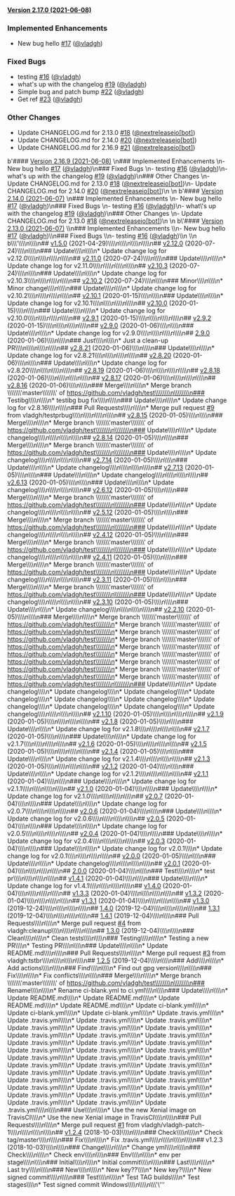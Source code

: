 #### [Version 2.17.0 (2021-06-08)](https://vladgh/test/releases/tag/2.17.0) 
### Implemented Enhancements 
- New bug hello [#17](https://vladgh/test/issues/#17) ([@vladgh](https://github.com/@vladgh))
### Fixed Bugs 
- testing [#16](https://vladgh/test/issues/#16) ([@vladgh](https://github.com/@vladgh))
- what's up with the changelog [#19](https://vladgh/test/issues/#19) ([@vladgh](https://github.com/@vladgh))
- Simple bug and patch bump [#22](https://vladgh/test/issues/#22) ([@vladgh](https://github.com/@vladgh))
- Get ref [#23](https://vladgh/test/issues/#23) ([@vladgh](https://github.com/@vladgh))
### Other Changes 
- Update CHANGELOG.md for 2.13.0 [#18](https://vladgh/test/issues/#18) ([@nextreleaseio[bot]](https://github.com/@nextreleaseio[bot]))
- Update CHANGELOG.md for 2.14.0 [#20](https://vladgh/test/issues/#20) ([@nextreleaseio[bot]](https://github.com/@nextreleaseio[bot]))
- Update CHANGELOG.md for 2.16.9 [#21](https://vladgh/test/issues/#21) ([@nextreleaseio[bot]](https://github.com/@nextreleaseio[bot]))
 
 b'#### [Version 2.16.9 (2021-06-08)](https://vladgh/test/releases/tag/2.16.9) \n### Implemented Enhancements \n- New bug hello [#17](https://vladgh/test/issues/#17) ([@vladgh](https://github.com/@vladgh))\n### Fixed Bugs \n- testing [#16](https://vladgh/test/issues/#16) ([@vladgh](https://github.com/@vladgh))\n- what\'s up with the changelog [#19](https://vladgh/test/issues/#19) ([@vladgh](https://github.com/@vladgh))\n### Other Changes \n- Update CHANGELOG.md for 2.13.0 [#18](https://vladgh/test/issues/#18) ([@nextreleaseio[bot]](https://github.com/@nextreleaseio[bot]))\n- Update CHANGELOG.md for 2.14.0 [#20](https://vladgh/test/issues/#20) ([@nextreleaseio[bot]](https://github.com/@nextreleaseio[bot]))\n \n b\'#### [Version 2.14.0 (2021-06-07)](https://vladgh/test/releases/tag/2.14.0) \\n### Implemented Enhancements \\n- New bug hello [#17](https://vladgh/test/issues/#17) ([@vladgh](https://github.com/@vladgh))\\n### Fixed Bugs \\n- testing [#16](https://vladgh/test/issues/#16) ([@vladgh](https://github.com/@vladgh))\\n- what\\\'s up with the changelog [#19](https://vladgh/test/issues/#19) ([@vladgh](https://github.com/@vladgh))\\n### Other Changes \\n- Update CHANGELOG.md for 2.13.0 [#18](https://vladgh/test/issues/#18) ([@nextreleaseio[bot]](https://github.com/@nextreleaseio[bot]))\\n \\n b\\\'#### [Version 2.13.0 (2021-06-07)](https://vladgh/test/releases/tag/2.13.0) \\\\n### Implemented Enhancements \\\\n- New bug hello [#17](https://vladgh/test/issues/#17) ([@vladgh](https://github.com/@vladgh))\\\\n### Fixed Bugs \\\\n- testing [#16](https://vladgh/test/issues/#16) ([@vladgh](https://github.com/@vladgh))\\\\n \\\\n b\\\\\\\'\\\\\\\\n<a name="v1.5.0"></a>\\\\\\\\n## [v1.5.0](https://github.com/vladgh/test/compare/v2.12.0...v1.5.0) (2021-04-29)\\\\\\\\n\\\\\\\\n\\\\\\\\n<a name="v2.12.0"></a>\\\\\\\\n## [v2.12.0](https://github.com/vladgh/test/compare/v2.11.0...v2.12.0) (2020-07-24)\\\\\\\\n\\\\\\\\n### Update\\\\\\\\n\\\\\\\\n* Update change log for v2.12.0\\\\\\\\n\\\\\\\\n\\\\\\\\n<a name="v2.11.0"></a>\\\\\\\\n## [v2.11.0](https://github.com/vladgh/test/compare/v2.10.3...v2.11.0) (2020-07-24)\\\\\\\\n\\\\\\\\n### Update\\\\\\\\n\\\\\\\\n* Update change log for v2.11.0\\\\\\\\n\\\\\\\\n\\\\\\\\n<a name="v2.10.3"></a>\\\\\\\\n## [v2.10.3](https://github.com/vladgh/test/compare/v2.10.2...v2.10.3) (2020-07-24)\\\\\\\\n\\\\\\\\n### Update\\\\\\\\n\\\\\\\\n* Update change log for v2.10.3\\\\\\\\n\\\\\\\\n\\\\\\\\n<a name="v2.10.2"></a>\\\\\\\\n## [v2.10.2](https://github.com/vladgh/test/compare/v2.10.1...v2.10.2) (2020-07-24)\\\\\\\\n\\\\\\\\n### Minor\\\\\\\\n\\\\\\\\n* Minor change\\\\\\\\n\\\\\\\\n### Update\\\\\\\\n\\\\\\\\n* Update change log for v2.10.2\\\\\\\\n\\\\\\\\n\\\\\\\\n<a name="v2.10.1"></a>\\\\\\\\n## [v2.10.1](https://github.com/vladgh/test/compare/v2.10.0...v2.10.1) (2020-01-15)\\\\\\\\n\\\\\\\\n### Update\\\\\\\\n\\\\\\\\n* Update change log for v2.10.1\\\\\\\\n\\\\\\\\n\\\\\\\\n<a name="v2.10.0"></a>\\\\\\\\n## [v2.10.0](https://github.com/vladgh/test/compare/v2.9.1...v2.10.0) (2020-01-15)\\\\\\\\n\\\\\\\\n### Update\\\\\\\\n\\\\\\\\n* Update change log for v2.10.0\\\\\\\\n\\\\\\\\n\\\\\\\\n<a name="v2.9.1"></a>\\\\\\\\n## [v2.9.1](https://github.com/vladgh/test/compare/v2.9.2...v2.9.1) (2020-01-15)\\\\\\\\n\\\\\\\\n\\\\\\\\n<a name="v2.9.2"></a>\\\\\\\\n## [v2.9.2](https://github.com/vladgh/test/compare/v2.9.0...v2.9.2) (2020-01-15)\\\\\\\\n\\\\\\\\n\\\\\\\\n<a name="v2.9.0"></a>\\\\\\\\n## [v2.9.0](https://github.com/vladgh/test/compare/2.9.0...v2.9.0) (2020-01-06)\\\\\\\\n\\\\\\\\n### Update\\\\\\\\n\\\\\\\\n* Update change log for v2.9.0\\\\\\\\n\\\\\\\\n\\\\\\\\n<a name="2.9.0"></a>\\\\\\\\n## [2.9.0](https://github.com/vladgh/test/compare/v2.8.21...2.9.0) (2020-01-06)\\\\\\\\n\\\\\\\\n### Just\\\\\\\\n\\\\\\\\n* Just a clean-up PR\\\\\\\\n\\\\\\\\n\\\\\\\\n<a name="v2.8.21"></a>\\\\\\\\n## [v2.8.21](https://github.com/vladgh/test/compare/v2.8.20...v2.8.21) (2020-01-06)\\\\\\\\n\\\\\\\\n### Update\\\\\\\\n\\\\\\\\n* Update change log for v2.8.21\\\\\\\\n\\\\\\\\n\\\\\\\\n<a name="v2.8.20"></a>\\\\\\\\n## [v2.8.20](https://github.com/vladgh/test/compare/v2.8.19...v2.8.20) (2020-01-06)\\\\\\\\n\\\\\\\\n### Update\\\\\\\\n\\\\\\\\n* Update change log for v2.8.20\\\\\\\\n\\\\\\\\n\\\\\\\\n<a name="v2.8.19"></a>\\\\\\\\n## [v2.8.19](https://github.com/vladgh/test/compare/v2.8.18...v2.8.19) (2020-01-06)\\\\\\\\n\\\\\\\\n\\\\\\\\n<a name="v2.8.18"></a>\\\\\\\\n## [v2.8.18](https://github.com/vladgh/test/compare/v2.8.17...v2.8.18) (2020-01-06)\\\\\\\\n\\\\\\\\n\\\\\\\\n<a name="v2.8.17"></a>\\\\\\\\n## [v2.8.17](https://github.com/vladgh/test/compare/v2.8.16...v2.8.17) (2020-01-06)\\\\\\\\n\\\\\\\\n\\\\\\\\n<a name="v2.8.16"></a>\\\\\\\\n## [v2.8.16](https://github.com/vladgh/test/compare/v2.8.15...v2.8.16) (2020-01-06)\\\\\\\\n\\\\\\\\n### Merge\\\\\\\\n\\\\\\\\n* Merge branch \\\\\\\\\\\\\\\'master\\\\\\\\\\\\\\\' of https://github.com/vladgh/test\\\\\\\\n\\\\\\\\n### Testibg\\\\\\\\n\\\\\\\\n* testibg bug fix\\\\\\\\n\\\\\\\\n### Update\\\\\\\\n\\\\\\\\n* Update change log for v2.8.16\\\\\\\\n\\\\\\\\n### Pull Requests\\\\\\\\n\\\\\\\\n* Merge pull request [#9](https://github.com/vladgh/test/issues/9) from vladgh/testprbug\\\\\\\\n\\\\\\\\n\\\\\\\\n<a name="v2.8.15"></a>\\\\\\\\n## [v2.8.15](https://github.com/vladgh/test/compare/v2.8.14...v2.8.15) (2020-01-05)\\\\\\\\n\\\\\\\\n### Merge\\\\\\\\n\\\\\\\\n* Merge branch \\\\\\\\\\\\\\\'master\\\\\\\\\\\\\\\' of https://github.com/vladgh/test\\\\\\\\n\\\\\\\\n### Update\\\\\\\\n\\\\\\\\n* Update changelog\\\\\\\\n\\\\\\\\n\\\\\\\\n<a name="v2.8.14"></a>\\\\\\\\n## [v2.8.14](https://github.com/vladgh/test/compare/v2.7.14...v2.8.14) (2020-01-05)\\\\\\\\n\\\\\\\\n### Merge\\\\\\\\n\\\\\\\\n* Merge branch \\\\\\\\\\\\\\\'master\\\\\\\\\\\\\\\' of https://github.com/vladgh/test\\\\\\\\n\\\\\\\\n### Update\\\\\\\\n\\\\\\\\n* Update changelog\\\\\\\\n\\\\\\\\n\\\\\\\\n<a name="v2.7.14"></a>\\\\\\\\n## [v2.7.14](https://github.com/vladgh/test/compare/v2.7.13...v2.7.14) (2020-01-05)\\\\\\\\n\\\\\\\\n### Update\\\\\\\\n\\\\\\\\n* Update changelog\\\\\\\\n\\\\\\\\n\\\\\\\\n<a name="v2.7.13"></a>\\\\\\\\n## [v2.7.13](https://github.com/vladgh/test/compare/v2.6.13...v2.7.13) (2020-01-05)\\\\\\\\n\\\\\\\\n### Update\\\\\\\\n\\\\\\\\n* Update changelog\\\\\\\\n\\\\\\\\n\\\\\\\\n<a name="v2.6.13"></a>\\\\\\\\n## [v2.6.13](https://github.com/vladgh/test/compare/v2.6.12...v2.6.13) (2020-01-05)\\\\\\\\n\\\\\\\\n### Update\\\\\\\\n\\\\\\\\n* Update changelog\\\\\\\\n\\\\\\\\n\\\\\\\\n<a name="v2.6.12"></a>\\\\\\\\n## [v2.6.12](https://github.com/vladgh/test/compare/v2.5.12...v2.6.12) (2020-01-05)\\\\\\\\n\\\\\\\\n### Merge\\\\\\\\n\\\\\\\\n* Merge branch \\\\\\\\\\\\\\\'master\\\\\\\\\\\\\\\' of https://github.com/vladgh/test\\\\\\\\n\\\\\\\\n### Update\\\\\\\\n\\\\\\\\n* Update changelog\\\\\\\\n\\\\\\\\n\\\\\\\\n<a name="v2.5.12"></a>\\\\\\\\n## [v2.5.12](https://github.com/vladgh/test/compare/v2.4.12...v2.5.12) (2020-01-05)\\\\\\\\n\\\\\\\\n### Merge\\\\\\\\n\\\\\\\\n* Merge branch \\\\\\\\\\\\\\\'master\\\\\\\\\\\\\\\' of https://github.com/vladgh/test\\\\\\\\n\\\\\\\\n### Update\\\\\\\\n\\\\\\\\n* Update changelog\\\\\\\\n\\\\\\\\n\\\\\\\\n<a name="v2.4.12"></a>\\\\\\\\n## [v2.4.12](https://github.com/vladgh/test/compare/v2.4.11...v2.4.12) (2020-01-05)\\\\\\\\n\\\\\\\\n### Merge\\\\\\\\n\\\\\\\\n* Merge branch \\\\\\\\\\\\\\\'master\\\\\\\\\\\\\\\' of https://github.com/vladgh/test\\\\\\\\n\\\\\\\\n### Update\\\\\\\\n\\\\\\\\n* Update changelog\\\\\\\\n\\\\\\\\n\\\\\\\\n<a name="v2.4.11"></a>\\\\\\\\n## [v2.4.11](https://github.com/vladgh/test/compare/v2.3.11...v2.4.11) (2020-01-05)\\\\\\\\n\\\\\\\\n### Merge\\\\\\\\n\\\\\\\\n* Merge branch \\\\\\\\\\\\\\\'master\\\\\\\\\\\\\\\' of https://github.com/vladgh/test\\\\\\\\n\\\\\\\\n### Update\\\\\\\\n\\\\\\\\n* Update changelog\\\\\\\\n\\\\\\\\n\\\\\\\\n<a name="v2.3.11"></a>\\\\\\\\n## [v2.3.11](https://github.com/vladgh/test/compare/v2.3.10...v2.3.11) (2020-01-05)\\\\\\\\n\\\\\\\\n### Merge\\\\\\\\n\\\\\\\\n* Merge branch \\\\\\\\\\\\\\\'master\\\\\\\\\\\\\\\' of https://github.com/vladgh/test\\\\\\\\n\\\\\\\\n### Update\\\\\\\\n\\\\\\\\n* Update changelog\\\\\\\\n\\\\\\\\n\\\\\\\\n<a name="v2.3.10"></a>\\\\\\\\n## [v2.3.10](https://github.com/vladgh/test/compare/v2.2.10...v2.3.10) (2020-01-05)\\\\\\\\n\\\\\\\\n### Update\\\\\\\\n\\\\\\\\n* Update changelog\\\\\\\\n\\\\\\\\n\\\\\\\\n<a name="v2.2.10"></a>\\\\\\\\n## [v2.2.10](https://github.com/vladgh/test/compare/v2.1.10...v2.2.10) (2020-01-05)\\\\\\\\n\\\\\\\\n### Merge\\\\\\\\n\\\\\\\\n* Merge branch \\\\\\\\\\\\\\\'master\\\\\\\\\\\\\\\' of https://github.com/vladgh/test\\\\\\\\n* Merge branch \\\\\\\\\\\\\\\'master\\\\\\\\\\\\\\\' of https://github.com/vladgh/test\\\\\\\\n* Merge branch \\\\\\\\\\\\\\\'master\\\\\\\\\\\\\\\' of https://github.com/vladgh/test\\\\\\\\n* Merge branch \\\\\\\\\\\\\\\'master\\\\\\\\\\\\\\\' of https://github.com/vladgh/test\\\\\\\\n* Merge branch \\\\\\\\\\\\\\\'master\\\\\\\\\\\\\\\' of https://github.com/vladgh/test\\\\\\\\n* Merge branch \\\\\\\\\\\\\\\'master\\\\\\\\\\\\\\\' of https://github.com/vladgh/test\\\\\\\\n* Merge branch \\\\\\\\\\\\\\\'master\\\\\\\\\\\\\\\' of https://github.com/vladgh/test\\\\\\\\n* Merge branch \\\\\\\\\\\\\\\'master\\\\\\\\\\\\\\\' of https://github.com/vladgh/test\\\\\\\\n* Merge branch \\\\\\\\\\\\\\\'master\\\\\\\\\\\\\\\' of https://github.com/vladgh/test\\\\\\\\n\\\\\\\\n### Update\\\\\\\\n\\\\\\\\n* Update changelog\\\\\\\\n* Update changelog\\\\\\\\n* Update changelog\\\\\\\\n* Update changelog\\\\\\\\n* Update changelog\\\\\\\\n* Update changelog\\\\\\\\n* Update changelog\\\\\\\\n* Update changelog\\\\\\\\n* Update changelog\\\\\\\\n* Update changelog\\\\\\\\n\\\\\\\\n\\\\\\\\n<a name="v2.1.10"></a>\\\\\\\\n## [v2.1.10](https://github.com/vladgh/test/compare/v2.1.9...v2.1.10) (2020-01-05)\\\\\\\\n\\\\\\\\n\\\\\\\\n<a name="v2.1.9"></a>\\\\\\\\n## [v2.1.9](https://github.com/vladgh/test/compare/v2.1.8...v2.1.9) (2020-01-05)\\\\\\\\n\\\\\\\\n\\\\\\\\n<a name="v2.1.8"></a>\\\\\\\\n## [v2.1.8](https://github.com/vladgh/test/compare/v2.1.7...v2.1.8) (2020-01-05)\\\\\\\\n\\\\\\\\n### Update\\\\\\\\n\\\\\\\\n* Update change log for v2.1.8\\\\\\\\n\\\\\\\\n\\\\\\\\n<a name="v2.1.7"></a>\\\\\\\\n## [v2.1.7](https://github.com/vladgh/test/compare/v2.1.6...v2.1.7) (2020-01-05)\\\\\\\\n\\\\\\\\n### Update\\\\\\\\n\\\\\\\\n* Update change log for v2.1.7\\\\\\\\n\\\\\\\\n\\\\\\\\n<a name="v2.1.6"></a>\\\\\\\\n## [v2.1.6](https://github.com/vladgh/test/compare/v2.1.5...v2.1.6) (2020-01-05)\\\\\\\\n\\\\\\\\n\\\\\\\\n<a name="v2.1.5"></a>\\\\\\\\n## [v2.1.5](https://github.com/vladgh/test/compare/v2.1.4...v2.1.5) (2020-01-05)\\\\\\\\n\\\\\\\\n\\\\\\\\n<a name="v2.1.4"></a>\\\\\\\\n## [v2.1.4](https://github.com/vladgh/test/compare/v2.1.3...v2.1.4) (2020-01-05)\\\\\\\\n\\\\\\\\n### Update\\\\\\\\n\\\\\\\\n* Update change log for v2.1.4\\\\\\\\n\\\\\\\\n\\\\\\\\n<a name="v2.1.3"></a>\\\\\\\\n## [v2.1.3](https://github.com/vladgh/test/compare/v2.1.2...v2.1.3) (2020-01-05)\\\\\\\\n\\\\\\\\n\\\\\\\\n<a name="v2.1.2"></a>\\\\\\\\n## [v2.1.2](https://github.com/vladgh/test/compare/v2.1.1...v2.1.2) (2020-01-04)\\\\\\\\n\\\\\\\\n### Update\\\\\\\\n\\\\\\\\n* Update change log for v2.1.2\\\\\\\\n\\\\\\\\n\\\\\\\\n<a name="v2.1.1"></a>\\\\\\\\n## [v2.1.1](https://github.com/vladgh/test/compare/v2.1.0...v2.1.1) (2020-01-04)\\\\\\\\n\\\\\\\\n### Update\\\\\\\\n\\\\\\\\n* Update change log for v2.1.1\\\\\\\\n\\\\\\\\n\\\\\\\\n<a name="v2.1.0"></a>\\\\\\\\n## [v2.1.0](https://github.com/vladgh/test/compare/v2.0.7...v2.1.0) (2020-01-04)\\\\\\\\n\\\\\\\\n### Update\\\\\\\\n\\\\\\\\n* Update change log for v2.1.0\\\\\\\\n\\\\\\\\n\\\\\\\\n<a name="v2.0.7"></a>\\\\\\\\n## [v2.0.7](https://github.com/vladgh/test/compare/v2.0.6...v2.0.7) (2020-01-04)\\\\\\\\n\\\\\\\\n### Update\\\\\\\\n\\\\\\\\n* Update change log for v2.0.7\\\\\\\\n\\\\\\\\n\\\\\\\\n<a name="v2.0.6"></a>\\\\\\\\n## [v2.0.6](https://github.com/vladgh/test/compare/v2.0.5...v2.0.6) (2020-01-04)\\\\\\\\n\\\\\\\\n### Update\\\\\\\\n\\\\\\\\n* Update change log for v2.0.6\\\\\\\\n\\\\\\\\n\\\\\\\\n<a name="v2.0.5"></a>\\\\\\\\n## [v2.0.5](https://github.com/vladgh/test/compare/v2.0.4...v2.0.5) (2020-01-04)\\\\\\\\n\\\\\\\\n### Update\\\\\\\\n\\\\\\\\n* Update change log for v2.0.5\\\\\\\\n\\\\\\\\n\\\\\\\\n<a name="v2.0.4"></a>\\\\\\\\n## [v2.0.4](https://github.com/vladgh/test/compare/v2.0.3...v2.0.4) (2020-01-04)\\\\\\\\n\\\\\\\\n### Update\\\\\\\\n\\\\\\\\n* Update change log for v2.0.4\\\\\\\\n\\\\\\\\n\\\\\\\\n<a name="v2.0.3"></a>\\\\\\\\n## [v2.0.3](https://github.com/vladgh/test/compare/v2.0.0...v2.0.3) (2020-01-04)\\\\\\\\n\\\\\\\\n### Update\\\\\\\\n\\\\\\\\n* Update change log for v2.0.1\\\\\\\\n* Update change log for v2.0.1\\\\\\\\n\\\\\\\\n\\\\\\\\n<a name="v2.0.0"></a>\\\\\\\\n## [v2.0.0](https://github.com/vladgh/test/compare/v2.0.1...v2.0.0) (2020-01-05)\\\\\\\\n\\\\\\\\n### Update\\\\\\\\n\\\\\\\\n* Update changelog\\\\\\\\n\\\\\\\\n\\\\\\\\n<a name="v2.0.1"></a>\\\\\\\\n## [v2.0.1](https://github.com/vladgh/test/compare/2.0.0...v2.0.1) (2020-01-04)\\\\\\\\n\\\\\\\\n\\\\\\\\n<a name="2.0.0"></a>\\\\\\\\n## [2.0.0](https://github.com/vladgh/test/compare/v1.4.1...2.0.0) (2020-01-04)\\\\\\\\n\\\\\\\\n### Test\\\\\\\\n\\\\\\\\n* test pr\\\\\\\\n\\\\\\\\n\\\\\\\\n<a name="v1.4.1"></a>\\\\\\\\n## [v1.4.1](https://github.com/vladgh/test/compare/v1.4.0...v1.4.1) (2020-01-04)\\\\\\\\n\\\\\\\\n### Update\\\\\\\\n\\\\\\\\n* Update change log for v1.4.1\\\\\\\\n\\\\\\\\n\\\\\\\\n<a name="v1.4.0"></a>\\\\\\\\n## [v1.4.0](https://github.com/vladgh/test/compare/v1.3.3...v1.4.0) (2020-01-04)\\\\\\\\n\\\\\\\\n\\\\\\\\n<a name="v1.3.3"></a>\\\\\\\\n## [v1.3.3](https://github.com/vladgh/test/compare/v1.3.2...v1.3.3) (2020-01-04)\\\\\\\\n\\\\\\\\n\\\\\\\\n<a name="v1.3.2"></a>\\\\\\\\n## [v1.3.2](https://github.com/vladgh/test/compare/v1.3.1...v1.3.2) (2020-01-04)\\\\\\\\n\\\\\\\\n\\\\\\\\n<a name="v1.3.1"></a>\\\\\\\\n## [v1.3.1](https://github.com/vladgh/test/compare/v1.3.0...v1.3.1) (2020-01-04)\\\\\\\\n\\\\\\\\n\\\\\\\\n<a name="v1.3.0"></a>\\\\\\\\n## [v1.3.0](https://github.com/vladgh/test/compare/1.4.0...v1.3.0) (2019-12-24)\\\\\\\\n\\\\\\\\n\\\\\\\\n<a name="1.4.0"></a>\\\\\\\\n## [1.4.0](https://github.com/vladgh/test/compare/1.3.1...1.4.0) (2019-12-04)\\\\\\\\n\\\\\\\\n\\\\\\\\n<a name="1.3.1"></a>\\\\\\\\n## [1.3.1](https://github.com/vladgh/test/compare/1.4.1...1.3.1) (2019-12-04)\\\\\\\\n\\\\\\\\n\\\\\\\\n<a name="1.4.1"></a>\\\\\\\\n## [1.4.1](https://github.com/vladgh/test/compare/1.3.0...1.4.1) (2019-12-04)\\\\\\\\n\\\\\\\\n### Pull Requests\\\\\\\\n\\\\\\\\n* Merge pull request [#4](https://github.com/vladgh/test/issues/4) from vladgh:cleanup\\\\\\\\n\\\\\\\\n\\\\\\\\n<a name="1.3.0"></a>\\\\\\\\n## [1.3.0](https://github.com/vladgh/test/compare/1.2.5...1.3.0) (2019-12-04)\\\\\\\\n\\\\\\\\n### Clean\\\\\\\\n\\\\\\\\n* Clean tests\\\\\\\\n\\\\\\\\n### Testing\\\\\\\\n\\\\\\\\n* Testing a new PR\\\\\\\\n* Testing PR\\\\\\\\n\\\\\\\\n### Update\\\\\\\\n\\\\\\\\n* Update README.md\\\\\\\\n\\\\\\\\n### Pull Requests\\\\\\\\n\\\\\\\\n* Merge pull request [#3](https://github.com/vladgh/test/issues/3) from vladgh:tstbr\\\\\\\\n\\\\\\\\n\\\\\\\\n<a name="1.2.5"></a>\\\\\\\\n## [1.2.5](https://github.com/vladgh/test/compare/v1.2.4...1.2.5) (2019-12-04)\\\\\\\\n\\\\\\\\n### Add\\\\\\\\n\\\\\\\\n* Add actions\\\\\\\\n\\\\\\\\n### Find\\\\\\\\n\\\\\\\\n* Find out gpg version\\\\\\\\n\\\\\\\\n### Fix\\\\\\\\n\\\\\\\\n* Fix conflicts\\\\\\\\n\\\\\\\\n### Merge\\\\\\\\n\\\\\\\\n* Merge branch \\\\\\\\\\\\\\\'master\\\\\\\\\\\\\\\' of https://github.com/vladgh/test\\\\\\\\n\\\\\\\\n### Rename\\\\\\\\n\\\\\\\\n* Rename ci-blank.yml to ci.yml\\\\\\\\n\\\\\\\\n### Update\\\\\\\\n\\\\\\\\n* Update README.md\\\\\\\\n* Update README.md\\\\\\\\n* Update README.md\\\\\\\\n* Update README.md\\\\\\\\n* Update ci-blank.yml\\\\\\\\n* Update ci-blank.yml\\\\\\\\n* Update ci-blank.yml\\\\\\\\n* Update .travis.yml\\\\\\\\n* Update .travis.yml\\\\\\\\n* Update .travis.yml\\\\\\\\n* Update .travis.yml\\\\\\\\n* Update .travis.yml\\\\\\\\n* Update .travis.yml\\\\\\\\n* Update .travis.yml\\\\\\\\n* Update .travis.yml\\\\\\\\n* Update .travis.yml\\\\\\\\n* Update .travis.yml\\\\\\\\n* Update .travis.yml\\\\\\\\n* Update .travis.yml\\\\\\\\n* Update .travis.yml\\\\\\\\n* Update .travis.yml\\\\\\\\n* Update .travis.yml\\\\\\\\n* Update .travis.yml\\\\\\\\n* Update .travis.yml\\\\\\\\n* Update .travis.yml\\\\\\\\n* Update .travis.yml\\\\\\\\n* Update .travis.yml\\\\\\\\n* Update .travis.yml\\\\\\\\n* Update .travis.yml\\\\\\\\n* Update .travis.yml\\\\\\\\n* Update .travis.yml\\\\\\\\n* Update .travis.yml\\\\\\\\n* Update .travis.yml\\\\\\\\n* Update .travis.yml\\\\\\\\n* Update .travis.yml\\\\\\\\n* Update .travis.yml\\\\\\\\n* Update .travis.yml\\\\\\\\n* Update .travis.yml\\\\\\\\n* Update .travis.yml\\\\\\\\n* Update .travis.yml\\\\\\\\n* Update .travis.yml\\\\\\\\n* Update .travis.yml\\\\\\\\n* Update .travis.yml\\\\\\\\n* Update .travis.yml\\\\\\\\n\\\\\\\\n### Use\\\\\\\\n\\\\\\\\n* Use the new Xenial image on TravisCI\\\\\\\\n* Use the new Xenial image in TravisCI\\\\\\\\n\\\\\\\\n### Pull Requests\\\\\\\\n\\\\\\\\n* Merge pull request [#1](https://github.com/vladgh/test/issues/1) from vladgh/vladgh-patch-1\\\\\\\\n\\\\\\\\n\\\\\\\\n<a name="v1.2.4"></a>\\\\\\\\n## [v1.2.4](https://github.com/vladgh/test/compare/v1.2.3...v1.2.4) (2018-10-03)\\\\\\\\n\\\\\\\\n### Check\\\\\\\\n\\\\\\\\n* Check tag/master\\\\\\\\n\\\\\\\\n### Fix\\\\\\\\n\\\\\\\\n* Fix .travis.yml\\\\\\\\n\\\\\\\\n\\\\\\\\n<a name="v1.2.3"></a>\\\\\\\\n## v1.2.3 (2018-10-03)\\\\\\\\n\\\\\\\\n### Change\\\\\\\\n\\\\\\\\n* Change yml\\\\\\\\n\\\\\\\\n### Check\\\\\\\\n\\\\\\\\n* Check env\\\\\\\\n\\\\\\\\n### Env\\\\\\\\n\\\\\\\\n* env per stage\\\\\\\\n\\\\\\\\n### Initial\\\\\\\\n\\\\\\\\n* Initial commit\\\\\\\\n\\\\\\\\n### Last\\\\\\\\n\\\\\\\\n* Last try\\\\\\\\n\\\\\\\\n### New\\\\\\\\n\\\\\\\\n* New key??\\\\\\\\n* New key?\\\\\\\\n* New signed commit\\\\\\\\n\\\\\\\\n### Test\\\\\\\\n\\\\\\\\n* Test TAG builds\\\\\\\\n* Test stages\\\\\\\\n* Test signed commit Windows\\\\\\\\n\\\\\\\\n\\\\\\\'\\\'\''